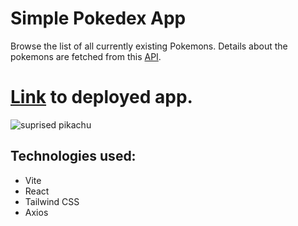 # Simple Pokedex App 
 Browse the list of all currently existing Pokemons. Details about the pokemons are fetched from this [API](https://pokeapi.co/).

# [Link](https://simple-pokedex-app-by-niyoh.vercel.app/) to deployed app.
![suprised pikachu](https://c.tenor.com/DHGvsLhTOowAAAAM/meme-pikachu.gif)

## Technologies used:
- Vite
- React
- Tailwind CSS
- Axios

